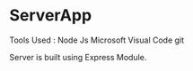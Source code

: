 # ServerApp



 Tools Used : 
  Node Js
  Microsoft Visual Code
  git
  
  Server is built using Express Module.
